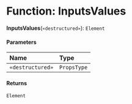 # Function: InputsValues

**InputsValues**(`«destructured»`): `Element`

#### Parameters

| Name | Type |
| :------ | :------ |
| `«destructured»` | `PropsType` |

#### Returns

`Element`
